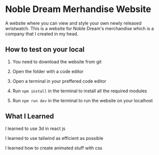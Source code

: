 # Noble Dream Merhandise Website

A website where you can view and style your own newly released wristwatch. This is a website for Noble Dream's merchandise which is a company that I created in my head.

## How to test on your local

1. You need to download the website from git

2. Open the folder with a code editor

3. Open a terminal in your preffered code editor

4. Run ```npm install``` in the terminal to install all the required modules

5. Run ```npm run dev``` in the terminal to run the website on your localhost

## What I Learned

I learned to use 3d in react js

I learned to use tailwind as efficient as possible

I learned how to create animated stuff with css
